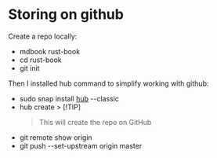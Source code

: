 # Storing on github

Create a repo locally:

- mdbook rust-book
- cd rust-book
- git init

Then I installed hub command to simplify working with github:

- sudo snap install [hub](https://hub.github.com/) --classic
- hub create > [!TIP]
    > This will create the repo on GitHub
- git remote show origin
- git push --set-upstream origin master

